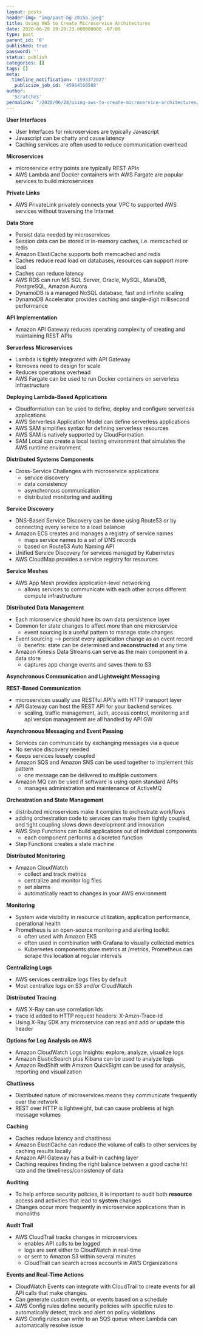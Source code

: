 ```yaml
---
layout: posts
header-img: "img/post-bg-2015a.jpeg"
title: Using AWS to Create Microservice Architectures
date: 2020-06-28 19:20:23.000000000 -07:00
type: post
parent_id: '0'
published: true
password: ''
status: publish
categories: []
tags: []
meta:
  timeline_notification: '1593372027'
  _publicize_job_id: '45964160588'
author:
  'Scratches'
permalink: "/2020/06/28/using-aws-to-create-microservice-architectures/"
---
```


<strong>User Interfaces</strong>


<ul>
<li>User Interfaces for microservices are typically Javascript</li>
<li>Javascript can be chatty and cause latency</li>
<li>Caching services are often used to reduce communication overhead</li>
</ul>


<strong>Microservices</strong>


<ul>
<li>microservice entry points are typically REST APIs</li>
<li>AWS Lambda and Docker containers with AWS Fargate are popular services to build microservices</li>
</ul>


<strong>Private Links</strong>


<ul>
<li>AWS PrivateLink privately connects your VPC to supported AWS services without traversing the Internet</li>
</ul>


<strong>Data Store</strong>


<ul>
<li>Persist data needed by microservices</li>
<li>Session data can be stored in in-memory caches, i.e. memcached or redis</li>
<li>Amazon ElastiCache supports both memcached and redis</li>
<li>Caches reduce read load on databases, resources can support more load</li>
<li>Caches can reduce latency</li>
<li>AWS RDS can run MS SQL Server, Oracle, MySQL, MariaDB, PostgreSQL, Amazon Aurora</li>
<li>DynamoDB is a managed NoSQL database, fast and infinite scaling</li>
<li>DynamoDB Accelerator provides caching and single-digit millisecond performance</li>
</ul>


<strong>API Implementation</strong>


<ul>
<li>Amazon API Gateway reduces operating complexity of creating and maintaining REST APIs</li>
</ul>


<strong>Serverless Microservices</strong>


<ul>
<li>Lambda is tightly integrated with API Gateway</li>
<li>Removes need to design for scale</li>
<li>Reduces operations overhead</li>
<li>AWS Fargate can be used to run Docker containers on serverless infrastructure</li>
</ul>


<strong>Deploying Lambda-Based Applications</strong>


<ul>
<li>Cloudformation can be used to define, deploy and configure serverless applications</li>
<li>AWS Serverless Application Model can define serverless applications</li>
<li>AWS SAM simplifies syntax for defining serverless resources</li>
<li>AWS SAM is natively supported by CloudFormation</li>
<li>SAM Local can create a local testing environment that simulates the AWS runtime environment</li>
</ul>


<strong>Distributed Systems Components</strong>


<ul>
<li>Cross-Service Challenges with microservice applications
<ul>
<li>service discovery</li>
<li>data consistency</li>
<li>asynchronous communication</li>
<li>distributed monitoring and auditing</li>
</ul>
</li>
</ul>


<strong>Service Discovery</strong>


<ul>
<li>DNS-Based Service Discovery can be done using Route53 or by connecting every service to a load balancer</li>
<li>Amazon ECS creates and manages a registry of service names
<ul>
<li>maps service names to a set of DNS records</li>
<li>based on Route53 Auto Naming API</li>
</ul>
</li>
<li>Unified Service Discovery for services managed by Kubernetes</li>
<li>AWS CloudMap provides a service registry for resources</li>
</ul>


<strong>Service Meshes</strong>


<ul>
<li>AWS App Mesh provides application-level networking
<ul>
<li>allows services to communicate with each other across different compute infrastructure</li>
</ul>
</li>
</ul>


<strong>Distributed Data Management</strong>


<ul>
<li>Each microservice should have its own data persistence layer</li>
<li>Common for state changes to affect more than one microservice
<ul>
<li>event sourcing is a useful pattern to manage state changes</li>
</ul>
</li>
<li>Event sourcing --&gt; persist every application change as an event record
<ul>
<li>benefits: state can be determined and <strong>reconstructed</strong> at any time</li>
</ul>
</li>
<li>Amazon Kinesis Data Streams can serve as the main component in a data store
<ul>
<li>captures app change events and saves them to S3</li>
</ul>
</li>
</ul>


<strong>Asynchronous Communication and Lightweight Messaging</strong>


<strong>REST-Based Communication</strong> 


<ul>
<li>microservices usually use RESTful API's with HTTP transport layer</li>
<li>API Gateway can host the REST API for your backend services
<ul>
<li>scaling, traffic management, auth, access control, monitoring and api version management are all handled by API GW</li>
</ul>
</li>
</ul>


<strong>Asynchronous Messaging and Event Passing</strong>


<ul>
<li>Services can communicate by exchanging messages via a queue</li>
<li>No service discovery needed</li>
<li>Keeps services loosely coupled</li>
<li>Amazon SQS and Amazon SNS can be used together to implement this pattern
<ul>
<li>one message can be delivered to multiple customers</li>
</ul>
</li>
<li>Amazon MQ can be used if software is using open standard APIs
<ul>
<li>manages administration and maintenance of ActiveMQ</li>
</ul>
</li>
</ul>


<strong>Orchestration and State Management</strong>


<ul>
<li>distributed microservices make it complex to orchestrate workflows</li>
<li>adding orchestration code to services can make them tightly coupled, and tight coupling slows down development and innovation</li>
<li>AWS Step Functions can build applications out of individual components
<ul>
<li>each component performs a discreted function</li>
</ul>
</li>
<li>Step Functions creates a state machine</li>
</ul>


<strong>Distributed Monitoring</strong>


<ul>
<li>Amazon CloudWatch
<ul>
<li>collect and track metrics</li>
<li>centralize and monitor log files</li>
<li>set alarms</li>
<li>automatically react to changes in your AWS environment</li>
</ul>
</li>
</ul>


<strong>Monitoring</strong>


<ul>
<li>System wide visibility in resource utilization, application performance, operational health</li>
<li>Prometheus is an open-source monitoring and alerting toolkit
<ul>
<li>often used with Amazon EKS</li>
<li>often used in combination with Grafana to visually collected metrics</li>
<li>Kubernetes components store metrics at /metrics, Prometheus can scrape this location at regular intervals</li>
</ul>
</li>
</ul>


<strong>Centralizing Logs</strong>


<ul>
<li>AWS services centralize logs files by default</li>
<li>Most centralize logs on S3 and/or CloudWatch</li>
</ul>


<strong>Distributed Tracing</strong>


<ul>
<li>AWS X-Ray can use correlation Ids </li>
<li>trace id added to HTTP request headers: X-Amzn-Trace-Id</li>
<li>Using X-Ray SDK any microservice can read and add or update this header</li>
</ul>


<strong>Options for Log Analysis on AWS</strong>


<ul>
<li>Amazon CloudWatch Logs Insights: explore, analyze, visualize logs</li>
<li>Amazon ElasticSearch plus Kibana can be used to analyze logs</li>
<li>Amazon RedShift with Amazon QuickSight can be used for analysis, reporting and visualization</li>
</ul>


<strong>Chattiness</strong>


<ul>
<li>Distributed nature of microservices means they communicate frequently over the network</li>
<li>REST over HTTP is lightweight, but can cause problems at high message volumes</li>
</ul>


<strong>Caching</strong>


<ul>
<li>Caches reduce latency and chattiness</li>
<li>Amazon ElastiCache can reduce the volume of calls to other services by caching results locally</li>
<li>Amazon API Gateway has a built-in caching layer</li>
<li>Caching requires finding the right balance between a good cache hit rate and the timeliness/consistency of data</li>
</ul>


<strong>Auditing</strong>


<ul>
<li>To help enforce security policies, it is important to audit both <strong>resource</strong> access and activities that lead to <strong>system</strong> changes</li>
<li>Changes occur more frequently in microservice applications than in monoliths</li>
</ul>


<strong>Audit Trail</strong>


<ul>
<li>AWS CloudTrail tracks changes in microservices
<ul>
<li>enables API calls to be logged</li>
<li>logs are sent either to CloudWatch in real-time</li>
<li>or sent to Amazon S3 within several minutes</li>
<li>CloudTrail can search across accounts in AWS Organizations</li>
</ul>
</li>
</ul>


<strong>Events and Real-Time Actions</strong>


<ul>
<li>CloudWatch Events can integrate with CloudTrail to create events for all API calls that make changes.</li>
<li>Can generate custom events, or events based on a schedule</li>
<li>AWS Config rules define security policies with specific rules to automatically detect, track and alert on policy violations</li>
<li>AWS Config rules can write to an SQS queue where Lambda can automatically resolve issue</li>
</ul>

